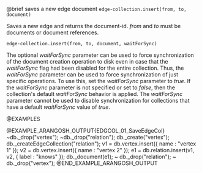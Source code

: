 

@brief saves a new edge document
`edge-collection.insert(from, to, document)`

Saves a new edge and returns the document-id. *from* and *to*
must be documents or document references.

`edge-collection.insert(from, to, document, waitForSync)`

The optional *waitForSync* parameter can be used to force
synchronization of the document creation operation to disk even in case
that the *waitForSync* flag had been disabled for the entire collection.
Thus, the *waitForSync* parameter can be used to force synchronization
of just specific operations. To use this, set the *waitForSync* parameter
to *true*. If the *waitForSync* parameter is not specified or set to
*false*, then the collection's default *waitForSync* behavior is
applied. The *waitForSync* parameter cannot be used to disable
synchronization for collections that have a default *waitForSync* value
of *true*.

@EXAMPLES

@EXAMPLE_ARANGOSH_OUTPUT{EDGCOL_01_SaveEdgeCol}
  ~db._drop("vertex");
  ~db._drop("relation");
  db._create("vertex");
  db._createEdgeCollection("relation");
  v1 = db.vertex.insert({ name : "vertex 1" });
  v2 = db.vertex.insert({ name : "vertex 2" });
  e1 = db.relation.insert(v1, v2, { label : "knows" });
  db._document(e1);
~ db._drop("relation");
~ db._drop("vertex");
@END_EXAMPLE_ARANGOSH_OUTPUT


